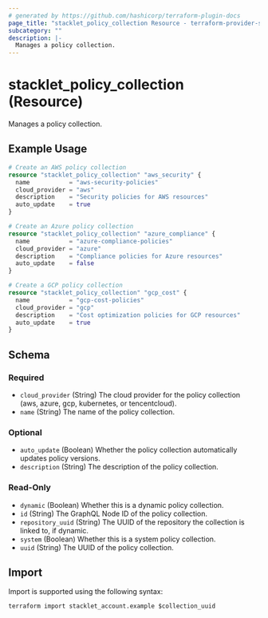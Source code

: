 ```yaml
---
# generated by https://github.com/hashicorp/terraform-plugin-docs
page_title: "stacklet_policy_collection Resource - terraform-provider-stacklet"
subcategory: ""
description: |-
  Manages a policy collection.
---
```


# stacklet_policy_collection (Resource)

Manages a policy collection.

## Example Usage

```terraform
# Create an AWS policy collection
resource "stacklet_policy_collection" "aws_security" {
  name           = "aws-security-policies"
  cloud_provider = "aws"
  description    = "Security policies for AWS resources"
  auto_update    = true
}

# Create an Azure policy collection
resource "stacklet_policy_collection" "azure_compliance" {
  name           = "azure-compliance-policies"
  cloud_provider = "azure"
  description    = "Compliance policies for Azure resources"
  auto_update    = false
}

# Create a GCP policy collection
resource "stacklet_policy_collection" "gcp_cost" {
  name           = "gcp-cost-policies"
  cloud_provider = "gcp"
  description    = "Cost optimization policies for GCP resources"
  auto_update    = true
}
```

<!-- schema generated by tfplugindocs -->
## Schema

### Required

- `cloud_provider` (String) The cloud provider for the policy collection (aws, azure, gcp, kubernetes, or tencentcloud).
- `name` (String) The name of the policy collection.

### Optional

- `auto_update` (Boolean) Whether the policy collection automatically updates policy versions.
- `description` (String) The description of the policy collection.

### Read-Only

- `dynamic` (Boolean) Whether this is a dynamic policy collection.
- `id` (String) The GraphQL Node ID of the policy collection.
- `repository_uuid` (String) The UUID of the repository the collection is linked to, if dynamic.
- `system` (Boolean) Whether this is a system policy collection.
- `uuid` (String) The UUID of the policy collection.

## Import

Import is supported using the following syntax:

```shell
terraform import stacklet_account.example $collection_uuid
```
